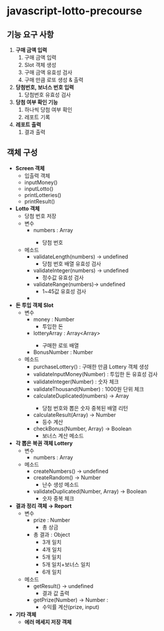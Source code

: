 # javascript-lotto-precourse
## 기능 요구 사항
1. **구매 금액 입력**
    1. 구매 금액 입력
    2. Slot 객체 생성
    3. 구매 금액 유효성 검사
    4. 구매 만큼 로또 생성 & 출력
2. **당첨번호, 보너스 번호 입력**
    1. 당첨번호 유효성 검사
3. **당첨 여부 확인 기능**
    1. 하나씩 당첨 여부 확인
    2. 레포트 기록
4. **레포트 출력**
    1. 결과 출력

## 객체 구성
- **Screen 객체**
    - 입출력 객체
    - inputMoney()
    - inputLotto()
    - printLotteries()
    - printResult()
- **Lotto 객체**
    - 당첨 번호 저장
    - 변수
        - numbers : Array<Number>
            - 당첨 번호
    - 메소드
        - validateLength(numbers) → undefined
            - 당첨 번호 배열 유효성 검사
        - validateInteger(numbers) → undefined
            - 정수값 유효성 검사
        - validateRange(numbers)→ undefined
            - 1~45값 유효성 검사
        - 
- **돈 투입 객체 Slot**
    - 변수
        - money  : Number
            - 투입한 돈
        - lotteryArray : Array<Array<Number>>
            - 구매한 로또 배열
        - BonusNumber : Number
    - 메소드
        - purchaseLottery() : 구매한 만큼 Lottery 객체 생성
        - validateInputMoney(Number) : 투입한 돈 유효성 검사
        - validateInteger(Number) : 숫자 체크
        - validateThousand(Number) : 1000원 단위 체크
        - calculateDuplicated(numbers) → Array<Number>
            - 당첨 번호와 뽑은 숫자 중복된 배열 리턴
        - calculateResult(Array) → Number
            - 등수 계산
        - checkBonus(Number, Array) → Boolean
            - 보너스 계산 메소드
- **각 뽑은 복권 객체 Lottery**
    - 변수
        - numbers : Array<Number>
    - 메소드
        - createNumbers() → undefined
        - createRandom() → Number
            - 난수 생성 메소드
        - validateDuplicated(Number, Array) → Boolean
            - 숫자 중복 체크
- **결과 정리 객체 → Report**
    - 변수
        - prize : Number
            - 총 상금
        - 총 결과 : Object
            - 3개 일치
            - 4개 일치
            - 5개 일치
            - 5개 일치+보너스 일치
            - 6개 일치
    - 메소드
        - getResult() → undefined
            - 결과 값 출력
        - getPrize(Number) → Number :
            - 수익률 계산(prize, input)
- **기타 객체**
    - **에러 메세지 저장 객체**